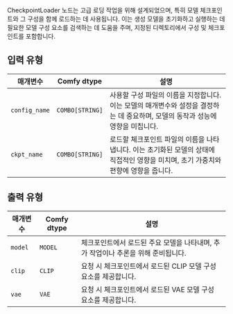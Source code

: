 CheckpointLoader 노드는 고급 로딩 작업을 위해 설계되었으며, 특히 모델 체크포인트와 그 구성을 함께 로드하는 데 사용됩니다. 이는 생성 모델을 초기화하고 실행하는 데 필요한 모델 구성 요소를 검색하는 데 도움을 주며, 지정된 디렉토리에서 구성 및 체크포인트를 포함합니다.

## 입력 유형

| 매개변수    | Comfy dtype  | 설명 |
|--------------|--------------|-------------|
| `config_name` | `COMBO[STRING]` | 사용할 구성 파일의 이름을 지정합니다. 이는 모델의 매개변수와 설정을 결정하는 데 중요하며, 모델의 동작과 성능에 영향을 미칩니다. |
| `ckpt_name`  | `COMBO[STRING]` | 로드할 체크포인트 파일의 이름을 나타냅니다. 이는 초기화된 모델의 상태에 직접적인 영향을 미치며, 초기 가중치와 편향에 영향을 줍니다. |

## 출력 유형

| 매개변수 | Comfy dtype | 설명 |
|-----------|-------------|-------------|
| `model`   | `MODEL`     | 체크포인트에서 로드된 주요 모델을 나타내며, 추가 작업이나 추론을 위해 준비됩니다. |
| `clip`    | `CLIP`      | 요청 시 체크포인트에서 로드된 CLIP 모델 구성 요소를 제공합니다. |
| `vae`     | `VAE`       | 요청 시 체크포인트에서 로드된 VAE 모델 구성 요소를 제공합니다. |
